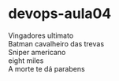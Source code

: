 # devops-aula04<br>
Vingadores ultimato<br>
Batman cavalheiro das trevas<br>
Sniper americano<br>
eight miles<br>
A morte te dá parabens<br>
